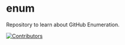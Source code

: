# enum
Repository to learn about GitHub Enumeration.




























































[![Contributors](https://img.shields.io/badge/Contributors-3-brightgreen)](https://github.com/EurydiceCorp/enum/graphs/contributors)
